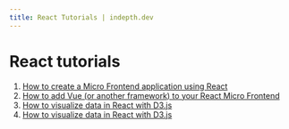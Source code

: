 ```yaml
---
title: React Tutorials | indepth.dev
---
```


# React tutorials

1. [How to create a Micro Frontend application using React](/tutorials/react/create-micro-frontend-react)
2. [How to add Vue (or another framework) to your React Micro Frontend](/tutorials/react/add-vue-to-react-micro-frontend)
3. [How to visualize data in React with D3.js](/tutorials/react/visualize-data-in-react-with-d3)
4. [How to visualize data in React with D3.js](/tutorials/react/upgrade-react-router)